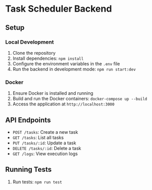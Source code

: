# Task Scheduler Backend

## Setup

### Local Development

1. Clone the repository
2. Install dependencies: `npm install`
3. Configure the environment variables in the `.env` file
4. Run the backend in development mode: `npm run start:dev`

### Docker

1. Ensure Docker is installed and running
2. Build and run the Docker containers: `docker-compose up --build`
3. Access the application at `http://localhost:3000`

## API Endpoints

- `POST /tasks`: Create a new task
- `GET /tasks`: List all tasks
- `PUT /tasks/:id`: Update a task
- `DELETE /tasks/:id`: Delete a task
- `GET /logs`: View execution logs

## Running Tests

1. Run tests: `npm run test`
